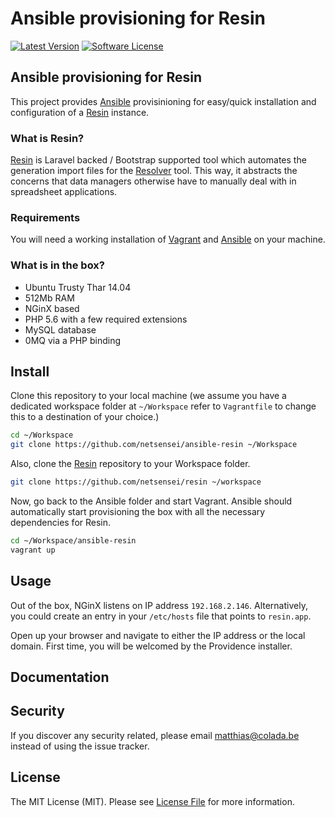 # Ansible provisioning for Resin

[![Latest Version](https://img.shields.io/github/release/netsensei/resin.svg?style=flat-square)](https://github.com/netsensei/resin/releases)
[![Software License](https://img.shields.io/badge/license-MIT-brightgreen.svg?style=flat-square)](LICENSE.md)

## Ansible provisioning for Resin

This project provides [Ansible](http://www.ansible.com) provisinioning for easy/quick installation and configuration of a [Resin](http://github.com/netsensei/resin/) instance.

### What is Resin?

[Resin](http://github.com/netsensei/resin/) is Laravel backed / Bootstrap supported tool which automates the generation import files for the [Resolver](https://github.com/PACKED-vzw/resolver) tool. This way, it abstracts the concerns that data managers otherwise have to manually deal with in spreadsheet applications.

### Requirements

You will need a working installation of [Vagrant](https://www.vagrantup.com/) and [Ansible](http://www.ansible.com) on your machine.

### What is in the box?

- Ubuntu Trusty Thar 14.04
- 512Mb RAM
- NGinX based
- PHP 5.6 with a few required extensions
- MySQL database
- 0MQ via a PHP binding

## Install

Clone this repository to your local machine (we assume you have a dedicated workspace folder at `~/Workspace` refer to `Vagrantfile` to change this to a destination of your choice.)

```bash
cd ~/Workspace
git clone https://github.com/netsensei/ansible-resin ~/Workspace
```

Also, clone the [Resin](http://github.com/netsensei/resin/) repository to your Workspace folder.

```bash
git clone https://github.com/netsensei/resin ~/workspace
```

Now, go back to the Ansible folder and start Vagrant. Ansible should automatically start provisioning the box with all the necessary dependencies for Resin.

```bash
cd ~/Workspace/ansible-resin
vagrant up
```

## Usage

Out of the box, NGinX listens on IP address `192.168.2.146`. Alternatively, you could create an entry in your `/etc/hosts` file that points to `resin.app`.

Open up your browser and navigate to either the IP address or the local domain. First time, you will be welcomed by the Providence installer.

## Documentation

## Security

If you discover any security related, please email matthias@colada.be instead of using the issue tracker.

## License

The MIT License (MIT). Please see [License File](LICENSE.md) for more information.
